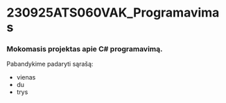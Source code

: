 # 230925ATS060VAK_Programavimas
### Mokomasis projektas apie C# programavimą.
Pabandykime padaryti sąrašą:
- vienas
- du
- trys
